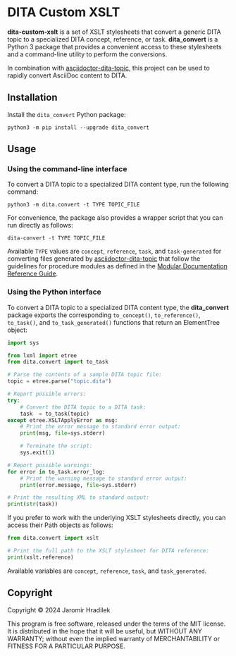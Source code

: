 # DITA Custom XSLT

**dita-custom-xslt** is a set of XSLT stylesheets that convert a generic DITA topic to a specialized DITA concept, reference, or task. **dita_convert** is a Python 3 package that provides a convenient access to these stylesheets and a command-line utility to perform the conversions.

In combination with [asciidoctor-dita-topic](https://github.com/jhradilek/asciidoctor-dita-topic), this project can be used to rapidly convert AsciiDoc content to DITA.

## Installation

Install the `dita_convert` Python package:

```
python3 -m pip install --upgrade dita_convert
```

## Usage

### Using the command-line interface

To convert a DITA topic to a specialized DITA content type, run the following command:

```
python3 -m dita.convert -t TYPE TOPIC_FILE
```

For convenience, the package also provides a wrapper script that you can run directly as follows:

```
dita-convert -t TYPE TOPIC_FILE
```

Available `TYPE` values are `concept`, `reference`, `task`, and `task-generated` for converting files generated by [asciidoctor-dita-topic](https://github.com/jhradilek/asciidoctor-dita-topic) that follow the guidelines for procedure modules as defined  in the [Modular Documentation Reference Guide](https://redhat-documentation.github.io/modular-docs/).

### Using the Python interface 

To convert a DITA topic to a specialized DITA content type, the **dita_convert** package exports the corresponding `to_concept()`, `to_reference()`, `to_task()`, and `to_task_generated()` functions that return an ElementTree object:

```python
import sys

from lxml import etree
from dita.convert import to_task

# Parse the contents of a sample DITA topic file:
topic = etree.parse("topic.dita")

# Report possible errors:
try:
    # Convert the DITA topic to a DITA task:
    task  = to_task(topic)
except etree.XSLTApplyError as msg:
    # Print the error message to standard error output:
    print(msg, file=sys.stderr)

    # Terminate the script:
    sys.exit(1)

# Report possible warnings:
for error in to_task.error_log:
    # Print the warning message to standard error output:
    print(error.message, file=sys.stderr)

# Print the resulting XML to standard output:
print(str(task))
```

If you prefer to work with the underlying XSLT stylesheets directly, you can access their Path objects as follows:

```python
from dita.convert import xslt

# Print the full path to the XSLT stylesheet for DITA reference:
print(xslt.reference)
```

Available variables are `concept`, `reference`, `task`, and `task_generated`.

## Copyright

Copyright © 2024 Jaromir Hradilek

This program is free software, released under the terms of the MIT license. It is distributed in the hope that it will be useful, but WITHOUT ANY WARRANTY; without even the implied warranty of MERCHANTABILITY or FITNESS FOR A PARTICULAR PURPOSE.
